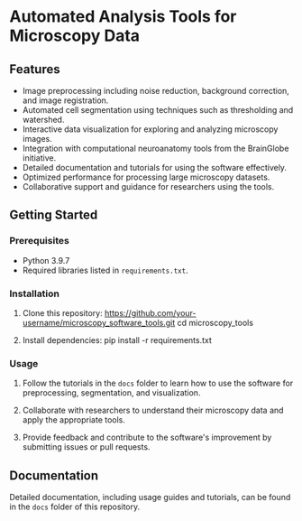 # Automated Analysis Tools for Microscopy Data

## Features
- Image preprocessing including noise reduction, background correction, and image registration.
- Automated cell segmentation using techniques such as thresholding and watershed.
- Interactive data visualization for exploring and analyzing microscopy images.
- Integration with computational neuroanatomy tools from the BrainGlobe initiative.
- Detailed documentation and tutorials for using the software effectively.
- Optimized performance for processing large microscopy datasets.
- Collaborative support and guidance for researchers using the tools.

## Getting Started
### Prerequisites
- Python 3.9.7
- Required libraries listed in `requirements.txt`.

### Installation
1. Clone this repository:
https://github.com/your-username/microscopy_software_tools.git
cd microscopy_tools

2. Install dependencies:
pip install -r requirements.txt


### Usage
1. Follow the tutorials in the `docs` folder to learn how to use the software for preprocessing, segmentation, and visualization.

2. Collaborate with researchers to understand their microscopy data and apply the appropriate tools.

3. Provide feedback and contribute to the software's improvement by submitting issues or pull requests.

## Documentation
Detailed documentation, including usage guides and tutorials, can be found in the `docs` folder of this repository.
